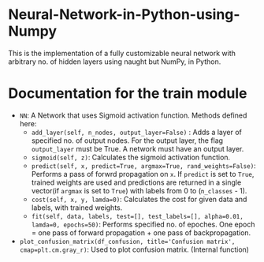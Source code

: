 # Neural-Network-in-Python-using-Numpy
This is the implementation of a fully customizable neural network with arbitrary no. of hidden layers using naught but NumPy, in Python.

# Documentation for the train module
- ```NN```: A Network that uses Sigmoid activation function. Methods defined here:
  - ```add_layer(self, n_nodes, output_layer=False)``` : Adds a layer of specified no. of output nodes. For the output layer, the flag  ```output_layer``` must be True. A network must have an output layer.
  - ```sigmoid(self, z)```: Calculates the sigmoid activation function.
  - ```predict(self, x, predict=True, argmax=True, rand_weights=False)```: Performs a pass of forwrd propagation on `x`. If ```predict``` is set to ```True```, trained weights are used and predictions are returned in a single vector(if `argmax` is set to `True`) with labels from 0 to (`n_classes` - 1).
  - `cost(self, x, y, lamda=0)`: Calculates the cost for given data and labels, with trained weights.
  - `fit(self, data, labels, test=[], test_labels=[], alpha=0.01, lamda=0, epochs=50)`: Performs specified no. of epoches. One epoch = one pass of forward propagation + one pass of backpropagation.
- `plot_confusion_matrix(df_confusion, title='Confusion matrix', cmap=plt.cm.gray_r)`: Used to plot confusion matrix. (Internal function)

